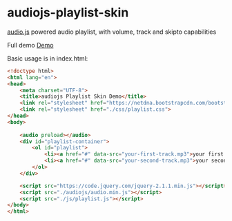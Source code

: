 audiojs-playlist-skin
=====================

<a href="https://github.com/kolber/audiojs">audio.js</a> powered audio playlist, with volume, track and skipto capabilities

Full demo <a href="http://www.briandanchilla.com/interests/music/spotlight/songs">Demo</a>

Basic usage is in index.html:

```html
<!doctype html>
<html lang="en">
<head>
    <meta charset="UTF-8">
    <title>audiojs Playlist Skin Demo</title>
    <link rel="stylesheet" href="https://netdna.bootstrapcdn.com/bootstrap/3.0.0/css/bootstrap-glyphicons.css">
    <link rel="stylesheet" href="./css/playlist.css">
</head>
<body>
    
    <audio preload></audio>
    <div id="playlist-container">
        <ol id="playlist">
            <li><a href="#" data-src="your-first-track.mp3">your first track</a></li>
            <li><a href="#" data-src="your-second-track.mp3">your second track</a></li>
        </ol>
    </div>

    <script src="https://code.jquery.com/jquery-2.1.1.min.js"></script>
    <script src="./audiojs/audio.min.js"></script>
    <script src="./js/playlist.js"></script>
</body>
</html>
```
